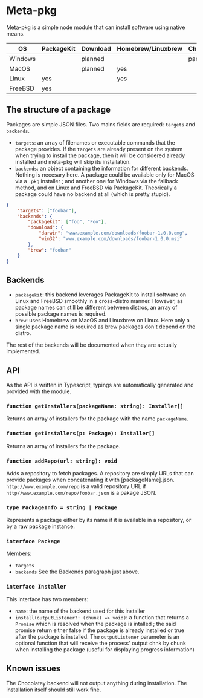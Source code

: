 # Meta-pkg

Meta-pkg is a simple node module that can install software using native means.

|OS|PackageKit|Download|Homebrew/Linuxbrew|Chocolatey|Fallback|
|---|---|---|---|---|---|
|Windows||planned||partial|planned|
|MacOS||planned|yes||planned|
|Linux|yes||yes||planned|
|FreeBSD|yes||||planned|

## The structure of a package

Packages are simple JSON files. Two mains fields are required: `targets` and `backends`.
- `targets`: an array of filenames or executable commands that the package provides. If the `targets` are already present on the system when trying to install the package, then it will be considered already installed and meta-pkg will skip its installation.
- `backends`: an object containing the information for different backends. Nothing is necesary here. A package could be available only for MacOS via a `.pkg` installer ; and another one for Windows via the fallback method, and on Linux and FreeBSD via PackageKit. Theorically a package could have no backend at all (which is pretty stupid).

```json
{
    "targets": ["foobar"],
    "backends": {
        "packagekit": ["foo", "Foo"],
        "download": {
            "darwin": "www.example.com/downloads/foobar-1.0.0.dmg",
            "win32": "www.example.com/downloads/foobar-1.0.0.msi"
        },
        "brew": "foobar"
    }
}
```

## Backends

- `packagekit`: this backend leverages PackageKit to install software on Linux and FreeBSD smoothly in a cross-distro manner. However, as package names can still be different between distros, an array of possible package names is required.
- `brew`: uses Homebrew on MacOS and Linuxbrew on Linux. Here only a single package name is required as brew packages don't depend on the distro.

The rest of the backends will be documented when they are actually implemented.

## API
As the API is written in Typescript, typings are automatically generated and provided with the module.

### `function getInstallers(packageName: string): Installer[]`
Returns an array of installers for the package with the name `packageName`.

### `function getInstallers(p: Package): Installer[]`
Returns an array of installers for the package.

### `function addRepo(url: string): void`
Adds a repository to fetch packages. A repository are simply URLs that can provide packages when concatenating it with [packageName].json. `http://www.example.com/repo` is a valid repository URL if `http//www.example.com/repo/foobar.json` is a pakage JSON.

### `type PackageInfo = string | Package`
Represents a package either by its name if it is available in a repository, or by a raw package instance.

### `interface Package`
Members:
- `targets`
- `backends`
See the Backends paragraph just above.

### `interface Installer`
This interface has two members:
- `name`: the name of the backend used for this installer
- `install(outputListener?: (chunk) => void)`: a function that returns a `Promise` which is resolved when the package is intalled ; the said promise return either false if the package is already installed or true after the package is installed. The `outputListener` parameter is an optional function that will receive the process' output chnk by chunk when installing the package (useful for displaying progress information)

## Known issues

The Chocolatey backend will not output anything during installation. The installation itself should still work fine.